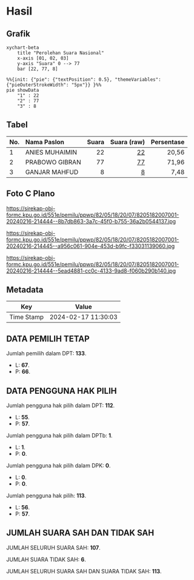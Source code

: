 # Hasil

## Grafik

```mermaid
xychart-beta
    title "Perolehan Suara Nasional"
    x-axis [01, 02, 03]
    y-axis "Suara" 0 --> 77
    bar [22, 77, 8]
```

```mermaid
%%{init: {"pie": {"textPosition": 0.5}, "themeVariables": {"pieOuterStrokeWidth": "5px"}} }%%
pie showData
    "1" : 22
    "2" : 77
    "3" : 8
```

## Tabel

| No. | Nama Paslon    | Suara | Suara (raw) | Persentase |
|:--- |:-------------- | -----:| -----------:| ----------:|
| 1   | ANIES MUHAIMIN | 22    | [22][p-1]   | 20,56      |
| 2   | PRABOWO GIBRAN | 77    | [77][p-2]   | 71,96      |
| 3   | GANJAR MAHFUD  | 8     | [8][p-3]    | 7,48       |


[p-1]: https://github.com/gigit-pemilu/pemilu-2024/blob/main/pilpres/hitung-suara/sub/82-maluku-utara/sub/05-kepulauan-sula/sub/18-sanana-utara/sub/2007-fokalik/sub/001-tps/sub/paslon-1.txt
[p-2]: https://github.com/gigit-pemilu/pemilu-2024/blob/main/pilpres/hitung-suara/sub/82-maluku-utara/sub/05-kepulauan-sula/sub/18-sanana-utara/sub/2007-fokalik/sub/001-tps/sub/paslon-2.txt
[p-3]: https://github.com/gigit-pemilu/pemilu-2024/blob/main/pilpres/hitung-suara/sub/82-maluku-utara/sub/05-kepulauan-sula/sub/18-sanana-utara/sub/2007-fokalik/sub/001-tps/sub/paslon-3.txt

## Foto C Plano

https://sirekap-obj-formc.kpu.go.id/551e/pemilu/ppwp/82/05/18/20/07/8205182007001-20240216-214444--8b7db863-3a7c-45f0-b755-36a2b0544137.jpg

https://sirekap-obj-formc.kpu.go.id/551e/pemilu/ppwp/82/05/18/20/07/8205182007001-20240216-214445--a956c061-904e-453d-b9fc-f33031139060.jpg

https://sirekap-obj-formc.kpu.go.id/551e/pemilu/ppwp/82/05/18/20/07/8205182007001-20240216-214444--5ead4881-cc0c-4133-9ad8-f060b290b140.jpg


## Metadata

| Key        | Value               |
| ---------- | ------------------- |
| Time Stamp | 2024-02-17 11:30:03 |


## DATA PEMILIH TETAP

Jumlah pemilih dalam DPT: **133**.
 * L: **67**.
 * P: **66**.

## DATA PENGGUNA HAK PILIH

Jumlah pengguna hak pilih dalam DPT: **112**.
 * L: **55**.
 * P: **57**.

Jumlah pengguna hak pilih dalam DPTb: **1**.
 * L: **1**.
 * P: **0**.

Jumlah pengguna hak pilih dalam DPK: **0**.
 * L: **0**.
 * P: **0**.

Jumlah pengguna hak pilih: **113**.
 * L: **56**.
 * P: **57**.

## JUMLAH SUARA SAH DAN TIDAK SAH

JUMLAH SELURUH SUARA SAH: **107**.

JUMLAH SUARA TIDAK SAH: **6**.

JUMLAH SELURUH SUARA SAH DAN SUARA TIDAK SAH: **113**.


